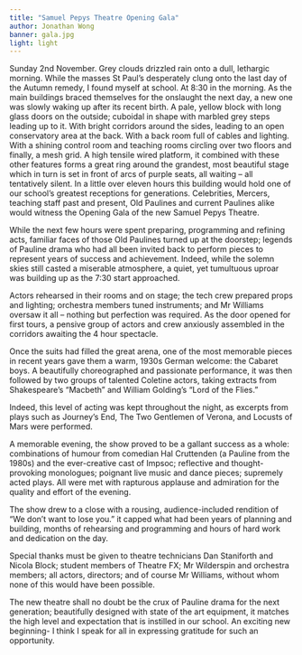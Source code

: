 ```yaml
---
title: "Samuel Pepys Theatre Opening Gala"
author: Jonathan Wong
banner: gala.jpg
light: light
---
```


Sunday 2nd November. Grey clouds drizzled rain onto a dull, lethargic morning. While the masses St Paul’s desperately clung onto the last day of the Autumn remedy, I found myself at school. At 8:30 in the morning. As the main buildings braced themselves for the onslaught the next day, a new one was slowly waking up after its recent birth. A pale, yellow block with long glass doors on the outside; cuboidal in shape with marbled grey steps leading up to it. With bright corridors around the sides, leading to an open conservatory area at the back. With a back room full of cables and lighting. With a shining control room and teaching rooms circling over two floors and finally, a mesh grid. A high tensile wired platform, it combined with these other features forms a great ring around the grandest, most beautiful stage which in turn is set in front of arcs of purple seats, all waiting – all tentatively silent. In a little over eleven hours this building would hold one of our school’s greatest receptions for generations. Celebrities, Mercers, teaching staff past and present, Old Paulines and current Paulines alike would witness the Opening Gala of the new Samuel Pepys Theatre.

While the next few hours were spent preparing, programming and refining acts, familiar faces of those Old Paulines turned up at the doorstep; legends of Pauline drama who had all been invited back to perform pieces to represent years of success and achievement. Indeed, while the solemn skies still casted a miserable atmosphere, a quiet, yet tumultuous uproar was building up as the 7:30 start approached.

Actors rehearsed in their rooms and on stage; the tech crew prepared props and lighting; orchestra members tuned instruments; and Mr Williams oversaw it all – nothing but perfection was required. As the door opened for first tours, a pensive group of actors and crew anxiously assembled in the corridors awaiting the 4 hour spectacle.

Once the suits had filled the great arena, one of the most memorable pieces in recent years gave them a warm, 1930s German welcome: the Cabaret boys. A beautifully choreographed and passionate performance, it was then followed by two groups of talented Coletine actors, taking extracts from Shakespeare’s “Macbeth” and William Golding’s “Lord of the Flies.”

Indeed, this level of acting was kept throughout the night, as excerpts from plays such as Journey’s End, The Two Gentlemen of Verona, and Locusts of Mars were performed.

A memorable evening, the show proved to be a gallant success as a whole: combinations of humour from comedian Hal Cruttenden (a Pauline from the 1980s) and the ever-creative cast of Impsoc; reflective and thought-provoking monologues; poignant live music and dance pieces; supremely acted plays. All were met with rapturous applause and admiration for the quality and effort of the evening.

The show drew to a close with a rousing, audience-included rendition of “We don’t want to lose you.” it capped what had been years of planning and building, months of rehearsing and programming and hours of hard work and dedication on the day.

Special thanks must be given to theatre technicians Dan Staniforth and Nicola Block; student members of Theatre FX; Mr Wilderspin and orchestra members; all actors, directors; and of course Mr Williams, without whom none of this would have been possible.

The new theatre shall no doubt be the crux of Pauline drama for the next generation; beautifully designed with state of the art equipment, it matches the high level and expectation that is instilled in our school. An exciting new beginning- I think I speak for all in expressing gratitude for such an opportunity.
